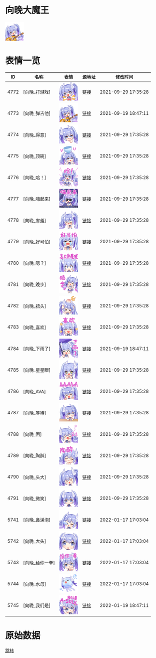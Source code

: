 # 向晚大魔王

<img src="./cover.png" height="60" alt="cover" />

# 表情一览

|ID|名称|表情|源地址|修改时间|
|----|----|----|----|----|
|4772|[向晚_打游戏]|<img src="./pic/004772_%5B向晚_打游戏%5D.png" height="60" alt="打游戏"/>|[链接](http://i0.hdslb.com/bfs/emote/2d0ce04d2b9399a78871565c457c8e2fad7fb49e.png)|2021-09-29 17:35:28|
|4773|[向晚_弹吉他]|<img src="./pic/004773_%5B向晚_弹吉他%5D.png" height="60" alt="弹吉他"/>|[链接](http://i0.hdslb.com/bfs/emote/385aafdeca8eb84ca85888363bfd7beff184cb98.png)|2021-09-19 18:47:11|
|4774|[向晚_得意]|<img src="./pic/004774_%5B向晚_得意%5D.png" height="60" alt="得意"/>|[链接](http://i0.hdslb.com/bfs/emote/409ae15b6469a8476295c428b4af78c9a04070a7.png)|2021-09-29 17:35:28|
|4775|[向晚_顶碗]|<img src="./pic/004775_%5B向晚_顶碗%5D.png" height="60" alt="顶碗"/>|[链接](http://i0.hdslb.com/bfs/emote/d7e71687c8bc02d7c6a0d4351de328d5cbea7a9f.png)|2021-09-29 17:35:28|
|4776|[向晚_哈！]|<img src="./pic/004776_%5B向晚_哈！%5D.png" height="60" alt="哈！"/>|[链接](http://i0.hdslb.com/bfs/emote/ec2454f3be4b711b23e712a61d1f44c1eeb5ca77.png)|2021-09-29 17:35:28|
|4777|[向晚_嗨起来]|<img src="./pic/004777_%5B向晚_嗨起来%5D.png" height="60" alt="嗨起来"/>|[链接](http://i0.hdslb.com/bfs/emote/ce19f35f9778dc24786e52524370d15673406c8f.png)|2021-09-29 17:35:28|
|4778|[向晚_害羞]|<img src="./pic/004778_%5B向晚_害羞%5D.png" height="60" alt="害羞"/>|[链接](http://i0.hdslb.com/bfs/emote/d7ed9b20069bdee25977c579c6df225e239b0b00.png)|2021-09-29 17:35:28|
|4779|[向晚_好可怕]|<img src="./pic/004779_%5B向晚_好可怕%5D.png" height="60" alt="好可怕"/>|[链接](http://i0.hdslb.com/bfs/emote/d3cdd48c4e47f90d5ebd124434c4bebd15e9902b.png)|2021-09-29 17:35:28|
|4780|[向晚_嗯？]|<img src="./pic/004780_%5B向晚_嗯？%5D.png" height="60" alt="嗯？"/>|[链接](http://i0.hdslb.com/bfs/emote/c6232eededec721e2e5b886994dd6bd98f1fb7c0.png)|2021-09-29 17:35:28|
|4781|[向晚_晚步]|<img src="./pic/004781_%5B向晚_晚步%5D.png" height="60" alt="晚步"/>|[链接](http://i0.hdslb.com/bfs/emote/37a8accb333fddea7deede711997ccad99c96c39.png)|2021-09-29 17:35:28|
|4782|[向晚_捂头]|<img src="./pic/004782_%5B向晚_捂头%5D.png" height="60" alt="捂头"/>|[链接](http://i0.hdslb.com/bfs/emote/26bb8a3514b883f06afbec7bc17fd0d1f41a1085.png)|2021-09-29 17:35:28|
|4783|[向晚_喜欢]|<img src="./pic/004783_%5B向晚_喜欢%5D.png" height="60" alt="喜欢"/>|[链接](http://i0.hdslb.com/bfs/emote/b2ccbe7b80e484543fc0066f896703eed7b3694d.png)|2021-09-29 17:35:28|
|4784|[向晚_下雨了]|<img src="./pic/004784_%5B向晚_下雨了%5D.png" height="60" alt="下雨了"/>|[链接](http://i0.hdslb.com/bfs/emote/5113a8e3d6bb09ddb93b5441d9f7367883d3b1bf.png)|2021-09-19 18:47:11|
|4785|[向晚_星星眼]|<img src="./pic/004785_%5B向晚_星星眼%5D.png" height="60" alt="星星眼"/>|[链接](http://i0.hdslb.com/bfs/emote/944fe863bc5694390e1e8244aae6f51be92226c0.png)|2021-09-29 17:35:28|
|4786|[向晚_AVA]|<img src="./pic/004786_%5B向晚_AVA%5D.png" height="60" alt="AVA"/>|[链接](http://i0.hdslb.com/bfs/emote/9e12a5cb7d44969232976a7759b553f1f81ccd30.png)|2021-09-29 17:35:28|
|4787|[向晚_等待]|<img src="./pic/004787_%5B向晚_等待%5D.png" height="60" alt="等待"/>|[链接](http://i0.hdslb.com/bfs/emote/70c67e5f900398bf265d2376b3c05f3801d5cddb.png)|2021-09-29 17:35:28|
|4788|[向晚_困]|<img src="./pic/004788_%5B向晚_困%5D.png" height="60" alt="困"/>|[链接](http://i0.hdslb.com/bfs/emote/9b7d4508aa2ebe875c6ccf0021ab088074dee5e5.png)|2021-09-29 17:35:28|
|4789|[向晚_陶醉]|<img src="./pic/004789_%5B向晚_陶醉%5D.png" height="60" alt="陶醉"/>|[链接](http://i0.hdslb.com/bfs/emote/8cc1625e336a7a74889d1c3e92673b893dcd9574.png)|2021-09-29 17:35:28|
|4790|[向晚_头大]|<img src="./pic/004790_%5B向晚_头大%5D.png" height="60" alt="头大"/>|[链接](http://i0.hdslb.com/bfs/emote/2d3f73def7db09181598b88737c1e6347a4a728c.png)|2021-09-29 17:35:28|
|4791|[向晚_微笑]|<img src="./pic/004791_%5B向晚_微笑%5D.png" height="60" alt="微笑"/>|[链接](http://i0.hdslb.com/bfs/emote/ce62d28ded474b64380716552c556844d919ffc7.png)|2021-09-29 17:35:28|
|5741|[向晚_鼻涕泡]|<img src="./pic/005741_%5B向晚_鼻涕泡%5D.png" height="60" alt="鼻涕泡"/>|[链接](http://i0.hdslb.com/bfs/emote/a0cf9042164f7d43e15b4e1ec89ff0cb9019d6f1.png)|2022-01-17 17:03:04|
|5742|[向晚_大头]|<img src="./pic/005742_%5B向晚_大头%5D.png" height="60" alt="大头"/>|[链接](http://i0.hdslb.com/bfs/emote/191e3f3144767ac3b54f0febf775d84810e37c01.png)|2022-01-17 17:03:04|
|5743|[向晚_给你一拳]|<img src="./pic/005743_%5B向晚_给你一拳%5D.png" height="60" alt="给你一拳"/>|[链接](http://i0.hdslb.com/bfs/emote/27dbfffde36f5b389fa667f0b73d09af71876af3.png)|2022-01-17 17:03:04|
|5744|[向晚_水母]|<img src="./pic/005744_%5B向晚_水母%5D.png" height="60" alt="水母"/>|[链接](http://i0.hdslb.com/bfs/emote/aed3e5b11149dcc447a43def5c2af61afeaf3e3c.png)|2022-01-17 17:03:04|
|5745|[向晚_我们是]|<img src="./pic/005745_%5B向晚_我们是%5D.png" height="60" alt="我们是"/>|[链接](http://i0.hdslb.com/bfs/emote/75975262c8c2c9de25acdbb1092c0fc8aff31be9.png)|2022-01-19 18:47:11|

# 原始数据

[跳转](./raw.json)

